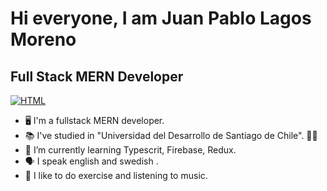 <h1>Hi everyone, I am Juan Pablo Lagos Moreno</h1> 
<h2>Full Stack MERN Developer</h2>
<p dir="auto">
  <a href="linkedin.com/in/jplm91"> 
    <img src="https://camo.githubusercontent.com/a493f6833f99fb3c85788d6d9305e6b7a42b838e5ee5d138fd9a8214a7e77472/68747470733a2f2f696d672e736869656c64732e696f2f62616467652f6c696e6b6564696e2d2532333030373742352e7376673f267374796c653d666f722d7468652d6261646765266c6f676f3d6c696e6b6564696e266c6f676f436f6c6f723d7768697465" alt="HTML" data-canonical-src="https://img.shields.io/badge/linkedin-%230077B5.svg?&amp;style=for-the-badge&amp;logo=linkedin&amp;logoColor=white" style="max-width: 100%;">
  </a>
</p>

- 🖥️ I'm a fullstack MERN developer.
- 📚 I've studied in "Universidad del Desarrollo de Santiago de Chile". 📍🆑
- 🌱 I’m currently learning Typescrit, Firebase, Redux.
- 🗣️ I speak english and swedish .
- 💞 I like to do exercise and listening to music.

<!---
braininabottle/braininabottle is a ✨ special ✨ repository because its `README.md` (this file) appears on your GitHub profile.
You can click the Preview link to take a look at your changes.
--->
